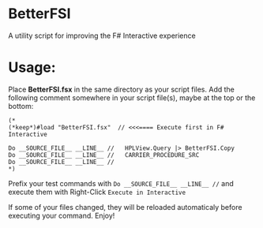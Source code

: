 # BetterFSI
A utility script for improving the F# Interactive experience

# Usage:
Place **BetterFSI.fsx** in the same directory as your script files.
Add the following comment somewhere in your script file(s), maybe at the top or the bottom:

```F#
(*          
(*keep*)#load "BetterFSI.fsx"  // <<<==== Execute first in F# Interactive

Do __SOURCE_FILE__ __LINE__ //   HPLView.Query |> BetterFSI.Copy 
Do __SOURCE_FILE__ __LINE__ //   CARRIER_PROCEDURE_SRC
Do __SOURCE_FILE__ __LINE__ //
*)
```

Prefix your test commands with `Do __SOURCE_FILE__ __LINE__ //`
and execute them with Right-Click `Execute in Interactive`

If some of your files changed, they will be reloaded automaticaly before executing your command.
Enjoy!
